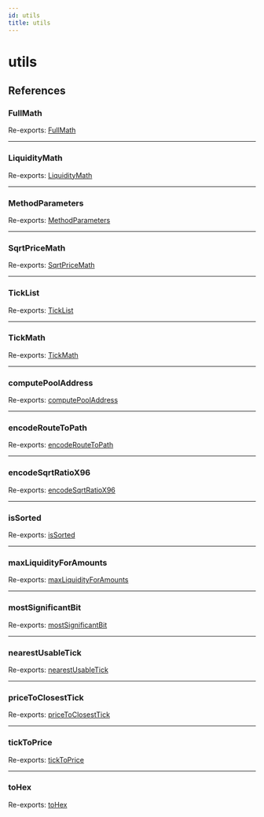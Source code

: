 ```yaml
---
id: utils
title: utils
---
```


# utils

## References

### FullMath

Re-exports: [FullMath](../classes/utils_fullmath.fullmath.md)

___

### LiquidityMath

Re-exports: [LiquidityMath](../classes/utils_liquiditymath.liquiditymath.md)

___

### MethodParameters

Re-exports: [MethodParameters](../interfaces/utils_calldata.methodparameters.md)

___

### SqrtPriceMath

Re-exports: [SqrtPriceMath](../classes/utils_sqrtpricemath.sqrtpricemath.md)

___

### TickList

Re-exports: [TickList](../classes/utils_ticklist.ticklist.md)

___

### TickMath

Re-exports: [TickMath](../classes/utils_tickmath.tickmath.md)

___

### computePoolAddress

Re-exports: [computePoolAddress](../functions/utils_computepooladdress.computepooladdress.md)

___

### encodeRouteToPath

Re-exports: [encodeRouteToPath](../functions/utils_encoderoutetopath.encoderoutetopath.md)

___

### encodeSqrtRatioX96

Re-exports: [encodeSqrtRatioX96](../functions/utils_encodesqrtratiox96.encodesqrtratiox96.md)

___

### isSorted

Re-exports: [isSorted](../functions/utils_issorted.issorted.md)

___

### maxLiquidityForAmounts

Re-exports: [maxLiquidityForAmounts](../functions/utils_maxliquidityforamounts.maxliquidityforamounts.md)

___

### mostSignificantBit

Re-exports: [mostSignificantBit](../functions/utils_mostsignificantbit.mostsignificantbit.md)

___

### nearestUsableTick

Re-exports: [nearestUsableTick](../functions/utils_nearestusabletick.nearestusabletick.md)

___

### priceToClosestTick

Re-exports: [priceToClosestTick](../functions/utils_pricetickconversions.pricetoclosesttick.md)

___

### tickToPrice

Re-exports: [tickToPrice](../functions/utils_pricetickconversions.ticktoprice.md)

___

### toHex

Re-exports: [toHex](../functions/utils_calldata.tohex.md)
